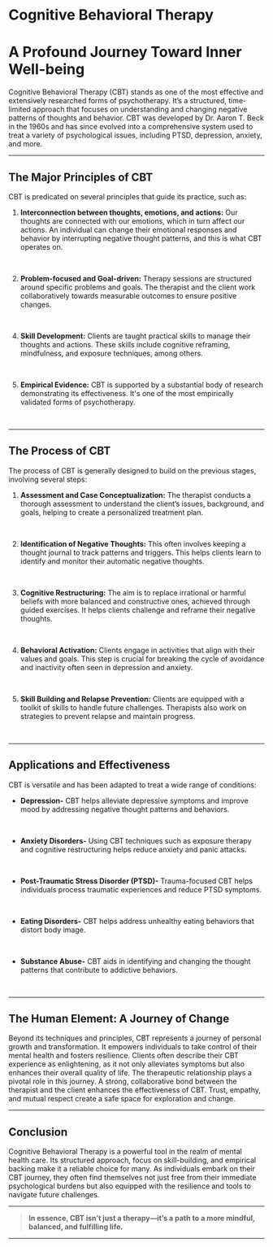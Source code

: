 

# Cognitive Behavioral Therapy

# A Profound Journey Toward Inner Well-being
Cognitive Behavioral Therapy (CBT) stands as one of the most effective and extensively researched forms of psychotherapy. It’s a structured, time-limited approach that focuses on understanding and changing negative patterns of thoughts and behavior. CBT was developed by Dr. Aaron T. Beck in the 1960s and has since evolved into a comprehensive system used to treat a variety of psychological issues, including PTSD, depression, anxiety, and more.
*** 
## The Major Principles of CBT
CBT is predicated on several principles that guide its practice, such as:
1. **Interconnection between thoughts, emotions, and actions:**
Our thoughts are connected with our emotions, which in turn affect our actions. An individual can change their emotional responses and behavior by interrupting negative thought patterns, and this is what CBT operates on.
<br>

2. **Problem-focused and Goal-driven:**
Therapy sessions are structured around specific problems and goals. The therapist and the client work collaboratively towards measurable outcomes to ensure positive changes.
<br>

4. **Skill Development:**
Clients are taught practical skills to manage their thoughts and actions. These skills include cognitive reframing, mindfulness, and exposure techniques, among others.
<br>

5. **Empirical Evidence:**
CBT is supported by a substantial body of research demonstrating its effectiveness. It's one of the most empirically validated forms of psychotherapy.
<br>

*** 
## The Process of CBT    
The process of CBT is generally designed to build on the previous stages, involving several steps:
1. **Assessment and Case Conceptualization:**
The therapist conducts a thorough assessment to understand the client’s issues, background, and goals, helping to create a personalized treatment plan.
<br>

2. **Identification of Negative Thoughts:**
This often involves keeping a thought journal to track patterns and triggers. This helps clients learn to identify and monitor their automatic negative thoughts.
<br>

3. **Cognitive Restructuring:**
The aim is to replace irrational or harmful beliefs with more balanced and constructive ones, achieved through guided exercises. It helps clients challenge and reframe their negative thoughts.
<br>

4. **Behavioral Activation:**
Clients engage in activities that align with their values and goals. This step is crucial for breaking the cycle of avoidance and inactivity often seen in depression and anxiety.
<br>

5. **Skill Building and Relapse Prevention:**
Clients are equipped with a toolkit of skills to handle future challenges. Therapists also work on strategies to prevent relapse and maintain progress.
<br>

*** 
## Applications and Effectiveness
CBT is versatile and has been adapted to treat a wide range of conditions:
- **Depression-**
CBT helps alleviate depressive symptoms and improve mood by addressing negative thought patterns and behaviors.
<br>

- **Anxiety Disorders-**
Using CBT techniques such as exposure therapy and cognitive restructuring helps reduce anxiety and panic attacks.
<br>

- **Post-Traumatic Stress Disorder (PTSD)-**
Trauma-focused CBT helps individuals process traumatic experiences and reduce PTSD symptoms.
<br>

- **Eating Disorders-**
CBT helps address unhealthy eating behaviors that distort body image.
<br>

- **Substance Abuse-**
CBT aids in identifying and changing the thought patterns that contribute to addictive behaviors.
<br>

*** 
## The Human Element: A Journey of Change
Beyond its techniques and principles, CBT represents a journey of personal growth and transformation. It empowers individuals to take control of their mental health and fosters resilience. Clients often describe their CBT experience as enlightening, as it not only alleviates symptoms but also enhances their overall quality of life.
The therapeutic relationship plays a pivotal role in this journey. A strong, collaborative bond between the therapist and the client enhances the effectiveness of CBT. Trust, empathy, and mutual respect create a safe space for exploration and change.

*** 
## Conclusion
Cognitive Behavioral Therapy is a powerful tool in the realm of mental health care. Its structured approach, focus on skill-building, and empirical backing make it a reliable choice for many. As individuals embark on their CBT journey, they often find themselves not just free from their immediate psychological burdens but also equipped with the resilience and tools to navigate future challenges. 

*** 
> **In essence, CBT isn’t just a therapy—it’s a path to a more mindful, balanced, and fulfilling life.**

*** 

